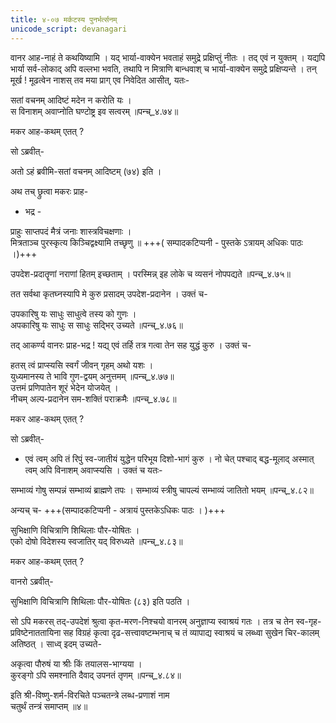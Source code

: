 ```yaml
---
title: ४-०७ मर्कटस्य पुनर्भर्त्सनम्
unicode_script: devanagari
---
```

वानर आह-नाहं ते कथयिष्यामि । यद् भार्या-वाक्येन भवताहं समुद्रे प्रक्षिप्तुं नीतः । तद् एवं न युक्तम् । यद्यपि भार्या सर्व-लोकाद् अपि वल्लभा भवति, तथापि न मित्राणि बान्धवाश् च भार्या-वाक्येन समुद्रे प्रक्षिप्यन्ते । तन् मूर्ख ! मूढत्वेन नाशस् तव मया प्राग् एव निवेदित आसीत्, यतः-  

सतां वचनम् आदिष्टं मदेन न करोति यः ।  
स विनाशम् अवाप्नोति घण्टोष्ट्र इव सत्वरम् ॥पन्च्_४.७४॥  

मकर आह-कथम् एतत् ?  

सो ऽब्रवीत्-  


<div class="js_include" url="../../upakathAH/04-12_ujwalakarathakArakathA/"  newLevelForH1="3" includeTitle="true"> </div>

अतो ऽहं ब्रवीमि-सतां वचनम् आदिष्टम् (७४) इति ।

अथ तच् छ्रुत्वा मकरः प्राह-  
  - भद्र -

  प्राहुः साप्तपदं मैत्रं जनाः शास्त्रविचक्षणाः ।  
  मित्रताञ्च पुरस्कृत्य किञ्चिद्वक्ष्यामि तच्छृणु ॥  +++( सम्पादकटिप्पनी - पुस्तके ऽत्रायम् अधिकः पाठः ।)+++

उपदेश-प्रदातॄणां नराणां हितम् इच्छताम् ।   परस्मिन्न् इह लोके च व्यसनं नोपपद्यते ॥पन्च्_४.७५॥  

तत सर्वथा कृतघ्नस्यापि मे कुरु प्रसादम् उपदेश-प्रदानेन । उक्तं च-  

उपकारिषु यः साधुः साधुत्वे तस्य को गुणः ।  
अपकारिषु यः साधुः स साधुः सद्भिर् उच्यते ॥पन्च्_४.७६॥

तद् आकर्ण्य वानरः प्राह-भद्र ! यद्य् एवं तर्हि तत्र गत्वा तेन सह युद्धं कुरु । उक्तं च-  

हतस् त्वं प्राप्स्यसि स्वर्गं जीवन् गृहम् अथो यशः ।  
युध्यमानस्य ते भावि गुण-द्वयम् अनुत्तमम् ॥पन्च्_४.७७॥  
उत्तमं प्रणिपातेन शूरं भेदेन योजयेत् ।  
नीचम् अल्प-प्रदानेन सम-शक्तिं पराक्रमैः ॥पन्च्_४.७८॥

मकर आह-कथम् एतत् ?  

सो ऽब्रवीत्-  

<div class="js_include" url="../../upakathAH/04-13_mahAchaturakAkhyashrugAlakathA/"  newLevelForH1="3" includeTitle="true"> </div>


  -  एवं त्वम् अपि तं रिपुं स्व-जातीयं युद्धेन परिभूय दिशो-भागं कुरु । नो चेत् पश्चाद् बद्ध-मूलाद् अस्मात् त्वम् अपि विनाशम् अवाप्स्यसि । उक्तं च यतः-  

सम्भाव्यं गोषु सम्पन्नं सम्भाव्यं ब्राह्मणे तपः ।
सम्भाव्यं स्त्रीषु चापल्यं सम्भाव्यं जातितो भयम् ॥पन्च्_४.८२॥  

अन्यच् च-   +++(सम्पादकटिप्पनी - अत्रायं पुस्तकेऽधिकः पाठः । )+++


सुभिक्षाणि विचित्राणि शिथिलाः पौर-योषितः ।  
एको दोषो विदेशस्य स्वजातिर् यद् विरुध्यते ॥पन्च्_४.८३॥  

मकर आह-कथम् एतत् ?  

वानरो ऽब्रवीत्-  

<div class="js_include" url="../../upakathAH/04-14_chitrAnganAmasAramEyakathA/"  newLevelForH1="3" includeTitle="true"> </div>

सुभिक्षाणि विचित्राणि शिथिलाः पौर-योषितः (८३) इति पठति ।  

सो ऽपि मकरस् तद्-उपदेशं श्रुत्वा कृत-मरण-निश्चयो वानरम् अनुज्ञाप्य स्वाश्रयं गतः । तत्र च तेन स्व-गृह-प्रविष्टेनाततायिना सह विग्रहं कृत्वा दृढ-सत्त्वावष्टम्भनाच् च तं व्यापाद्य स्वाश्रयं च लब्ध्वा सुखेन चिर-कालम् अतिष्ठत् । साध्व् इदम् उच्यते-  

अकृत्वा पौरुषं या श्रीः किं तयालस-भाग्यया ।  
कुरङ्गो ऽपि समश्नाति दैवाद् उपनतं तृणम् ॥पन्च्_४.८४॥  

इति श्री-विष्णु-शर्म-विरचिते पञ्चतन्त्रे लब्ध-प्रणाशं नाम  
चतुर्थं तन्त्रं समाप्तम्
॥४॥
